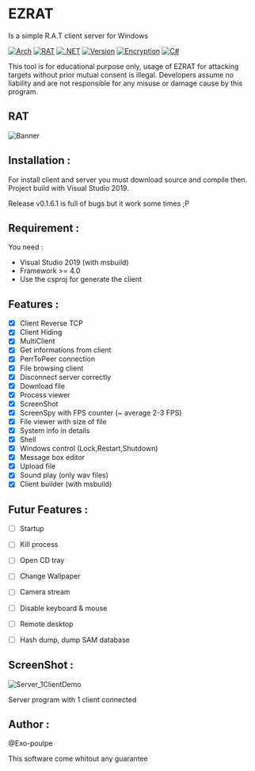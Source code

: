 # EZRAT

Is a simple R.A.T client server for Windows

[![Arch](https://img.shields.io/badge/-Arch%20:%20x86-red?&style=flat-square)](https://google.com)
[![RAT](https://img.shields.io/badge/-RAT-black?&style=flat-square)](https://google.com)
[![.NET](https://img.shields.io/badge/-.NET%204.0-purple?&style=flat-square)](https://google.com)
[![Version](https://img.shields.io/badge/-v0.1.6-blue?style=flat-square)](https://google.com)
[![Encryption](https://img.shields.io/badge/-AES-gray?&style=flat-square)](https://google.com)
[![C#](https://img.shields.io/badge/-C%23-green?&style=flat-square)](https://google.com)



This tool is for educational purpose only, usage of EZRAT for attacking targets without prior mutual consent is illegal. Developers assume no liability and are not responsible for any misuse or damage cause by this program.

## RAT

![Banner](https://user-images.githubusercontent.com/33369156/74089566-aadd2b00-4aa2-11ea-8dee-b56b5eecaaaa.png)


## Installation :
For install client and server you must download source and compile then. Project build with Visual Studio 2019.

Release v0.1.6.1 is full of bugs but it work some times ;P

## Requirement : 
You need : 

* Visual Studio 2019 (with msbuild)
* Framework >= 4.0
* Use the csproj for generate the client

## Features :
- [x] Client Reverse TCP
- [x] Client Hiding
- [x] MultiClient
- [x] Get informations from client
- [x] PerrToPeer connection 
- [x] File browsing client
- [x] Disconnect server correctly
- [x] Download file
- [x] Process viewer
- [x] ScreenShot
- [x] ScreenSpy with FPS counter (~ average 2-3 FPS)
- [x] File viewer with size of file
- [x] System info in details
- [x] Shell
- [x] Windows control (Lock,Restart,Shutdown)
- [x] Message box editor 
- [x] Upload file
- [x] Sound play (only wav files)
- [x] Client builder (with msbuild)

## Futur Features : 
- [ ] Startup
- [ ] Kill process
- [ ] Open CD tray
- [ ] Change Wallpaper
- [ ] Camera stream
- [ ] Disable keyboard & mouse
- [ ] Remote desktop
- [ ] Hash dump, dump SAM database


## ScreenShot : 
![Server_1ClientDemo](https://user-images.githubusercontent.com/33369156/73479792-ebe58900-4398-11ea-89e0-2629d948794e.png)

Server program with 1 client connected


## Author :
@Exo-poulpe

This software come whitout any guarantee

